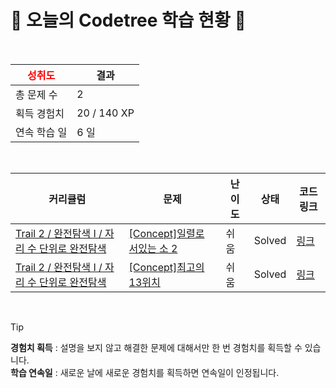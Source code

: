 # 🌲 오늘의 Codetree 학습 현황 🌲

<br />

| <span style="color:red;display:block;text-align:center;"> **성취도**</span> | 결과 |
|---|---|
| 총 문제 수 | 2 |
| 획득 경험치 | 20 / 140 XP |
| 연속 학습 일 | 6 일 |

<br />

|커리큘럼|문제|난이도|상태|코드 링크|
|---|---|---|---|---|
|[Trail 2 / 완전탐색 I / 자리 수 단위로 완전탐색](https://www.codetree.ai/trail-info/novice-mid/)|[[Concept]일렬로 서있는 소 2](https://www.codetree.ai/trails/complete/curated-cards/intro-cattle-in-a-rowing-up-2/)|쉬움|Solved|[링크](https://github.com/hojunlee123/codetree_c/blob/main/250901/%EC%9D%BC%EB%A0%AC%EB%A1%9C%20%EC%84%9C%EC%9E%88%EB%8A%94%20%EC%86%8C%202/cattle-in-a-rowing-up-2.c)|
|[Trail 2 / 완전탐색 I / 자리 수 단위로 완전탐색](https://www.codetree.ai/trail-info/novice-mid/)|[[Concept]최고의 13위치](https://www.codetree.ai/trails/complete/curated-cards/intro-best-place-of-13/)|쉬움|Solved|[링크](https://github.com/hojunlee123/codetree_c/blob/main/250901/%EC%B5%9C%EA%B3%A0%EC%9D%98%2013%EC%9C%84%EC%B9%98/best-place-of-13.c)|


<br />

> [!TIP]
> **경험치 획득** : 설명을 보지 않고 해결한 문제에 대해서만 한 번 경험치를 획득할 수 있습니다.  
> **학습 연속일** : 새로운 날에 새로운 경험치를 획득하면 연속일이 인정됩니다.

